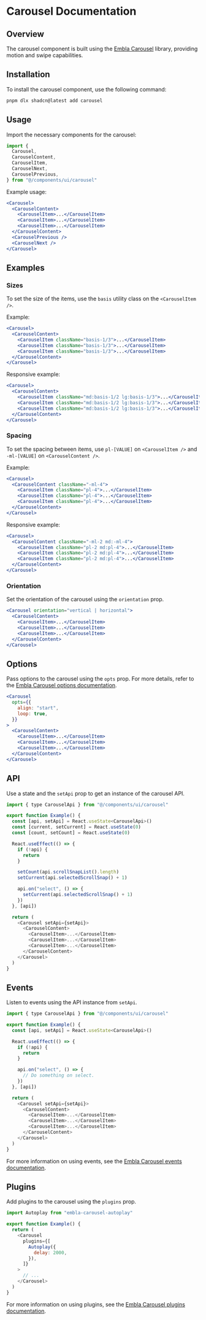 # Carousel Documentation

## Overview
The carousel component is built using the [Embla Carousel](https://www.embla-carousel.com/) library, providing motion and swipe capabilities.

## Installation
To install the carousel component, use the following command:

```bash
pnpm dlx shadcn@latest add carousel
```

## Usage
Import the necessary components for the carousel:

```javascript
import {
  Carousel,
  CarouselContent,
  CarouselItem,
  CarouselNext,
  CarouselPrevious,
} from "@/components/ui/carousel"
```

Example usage:

```jsx
<Carousel>
  <CarouselContent>
    <CarouselItem>...</CarouselItem>
    <CarouselItem>...</CarouselItem>
    <CarouselItem>...</CarouselItem>
  </CarouselContent>
  <CarouselPrevious />
  <CarouselNext />
</Carousel>
```

## Examples

### Sizes
To set the size of the items, use the `basis` utility class on the `<CarouselItem />`.

Example:

```jsx
<Carousel>
  <CarouselContent>
    <CarouselItem className="basis-1/3">...</CarouselItem>
    <CarouselItem className="basis-1/3">...</CarouselItem>
    <CarouselItem className="basis-1/3">...</CarouselItem>
  </CarouselContent>
</Carousel>
```

Responsive example:

```jsx
<Carousel>
  <CarouselContent>
    <CarouselItem className="md:basis-1/2 lg:basis-1/3">...</CarouselItem>
    <CarouselItem className="md:basis-1/2 lg:basis-1/3">...</CarouselItem>
    <CarouselItem className="md:basis-1/2 lg:basis-1/3">...</CarouselItem>
  </CarouselContent>
</Carousel>
```

### Spacing
To set the spacing between items, use `pl-[VALUE]` on `<CarouselItem />` and `-ml-[VALUE]` on `<CarouselContent />`.

Example:

```jsx
<Carousel>
  <CarouselContent className="-ml-4">
    <CarouselItem className="pl-4">...</CarouselItem>
    <CarouselItem className="pl-4">...</CarouselItem>
    <CarouselItem className="pl-4">...</CarouselItem>
  </CarouselContent>
</Carousel>
```

Responsive example:

```jsx
<Carousel>
  <CarouselContent className="-ml-2 md:-ml-4">
    <CarouselItem className="pl-2 md:pl-4">...</CarouselItem>
    <CarouselItem className="pl-2 md:pl-4">...</CarouselItem>
    <CarouselItem className="pl-2 md:pl-4">...</CarouselItem>
  </CarouselContent>
</Carousel>
```

### Orientation
Set the orientation of the carousel using the `orientation` prop.

```jsx
<Carousel orientation="vertical | horizontal">
  <CarouselContent>
    <CarouselItem>...</CarouselItem>
    <CarouselItem>...</CarouselItem>
    <CarouselItem>...</CarouselItem>
  </CarouselContent>
</Carousel>
```

## Options
Pass options to the carousel using the `opts` prop. For more details, refer to the [Embla Carousel options documentation](https://www.embla-carousel.com/api/options/).

```jsx
<Carousel
  opts={{
    align: "start",
    loop: true,
  }}
>
  <CarouselContent>
    <CarouselItem>...</CarouselItem>
    <CarouselItem>...</CarouselItem>
    <CarouselItem>...</CarouselItem>
  </CarouselContent>
</Carousel>
```

## API
Use a state and the `setApi` prop to get an instance of the carousel API.

```javascript
import { type CarouselApi } from "@/components/ui/carousel"

export function Example() {
  const [api, setApi] = React.useState<CarouselApi>()
  const [current, setCurrent] = React.useState(0)
  const [count, setCount] = React.useState(0)

  React.useEffect(() => {
    if (!api) {
      return
    }

    setCount(api.scrollSnapList().length)
    setCurrent(api.selectedScrollSnap() + 1)

    api.on("select", () => {
      setCurrent(api.selectedScrollSnap() + 1)
    })
  }, [api])

  return (
    <Carousel setApi={setApi}>
      <CarouselContent>
        <CarouselItem>...</CarouselItem>
        <CarouselItem>...</CarouselItem>
        <CarouselItem>...</CarouselItem>
      </CarouselContent>
    </Carousel>
  )
}
```

## Events
Listen to events using the API instance from `setApi`.

```javascript
import { type CarouselApi } from "@/components/ui/carousel"

export function Example() {
  const [api, setApi] = React.useState<CarouselApi>()

  React.useEffect(() => {
    if (!api) {
      return
    }

    api.on("select", () => {
      // Do something on select.
    })
  }, [api])

  return (
    <Carousel setApi={setApi}>
      <CarouselContent>
        <CarouselItem>...</CarouselItem>
        <CarouselItem>...</CarouselItem>
        <CarouselItem>...</CarouselItem>
      </CarouselContent>
    </Carousel>
  )
}
```

For more information on using events, see the [Embla Carousel events documentation](https://www.embla-carousel.com/api/events/).

## Plugins
Add plugins to the carousel using the `plugins` prop.

```javascript
import Autoplay from "embla-carousel-autoplay"

export function Example() {
  return (
    <Carousel
      plugins={[
        Autoplay({
          delay: 2000,
        }),
      ]}
    >
      // ...
    </Carousel>
  )
}
```

For more information on using plugins, see the [Embla Carousel plugins documentation](https://www.embla-carousel.com/api/plugins/).